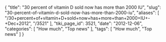 {
    "title": "30 percent of vitamin D sold now has more than 2000 IU",
    "slug": "30-percent-of-vitamin-d-sold-now-has-more-than-2000-iu",
    "aliases": [
        "/30+percent+of+vitamin+D+sold+now+has+more+than+2000+IU+-+Dec+2012",
        "/3521"
    ],
    "tiki_page_id": 3521,
    "date": "2012-12-06",
    "categories": [
        "How much",
        "Top news"
    ],
    "tags": [
        "How much",
        "Top news"
    ]
}